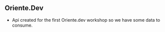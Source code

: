## Oriente.Dev

-   Api created for the first Oriente.dev workshop so we have some data to consume.
